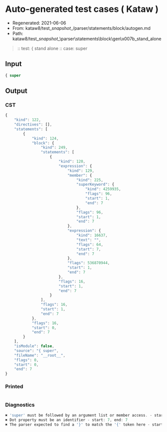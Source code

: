 # Auto-generated test cases ( Kataw )
- Regenerated: 2021-06-06
- From: kataw8/test\__snapshot__/parser/statements/block/autogen.md
- Path: kataw8/test\__snapshot__\parser\statements\block\gen\x007b_stand_alone
> :: test: { stand alone
> :: case: super
## Input

`````js
{ super
`````
## Output

### CST

```javascript
{
    "kind": 122,
    "directives": [],
    "statements": [
        {
            "kind": 124,
            "block": {
                "kind": 249,
                "statements": [
                    {
                        "kind": 120,
                        "expression": {
                            "kind": 129,
                            "member": {
                                "kind": 225,
                                "superKeyword": {
                                    "kind": 4259935,
                                    "flags": 96,
                                    "start": 1,
                                    "end": 7
                                },
                                "flags": 96,
                                "start": 1,
                                "end": 7
                            },
                            "expression": {
                                "kind": 16637,
                                "text": "",
                                "flags": 64,
                                "start": 7,
                                "end": 7
                            },
                            "flags": 536870944,
                            "start": 1,
                            "end": 7
                        },
                        "flags": 16,
                        "start": 1,
                        "end": 7
                    }
                ],
                "flags": 16,
                "start": 1,
                "end": 7
            },
            "flags": 16,
            "start": 0,
            "end": 7
        }
    ],
    "isModule": false,
    "source": "{ super",
    "fileName": "__root__",
    "flags": 0,
    "start": 0,
    "end": 7
}
```

### Printed

```javascript

```

### Diagnostics

```javascript
✖ 'super' must be followed by an argument list or member access. - start: 1, end: 7
✖ Dot property must be an identifier - start: 7, end: 7
✖ The parser expected to find a '}' to match the '{' token here - start: 7, end: 7

```

